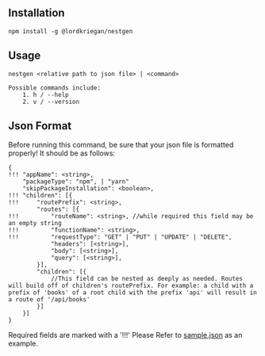 Installation
---
    npm install -g @lordkriegan/nestgen

Usage
---
    nestgen <relative path to json file> | <command>

    Possible commands include:
        1. h / --help
        2. v / --version

Json Format
---
Before running this command, be sure that your json file is formatted properly! It should be as follows:
```
{
!!! "appName": <string>,                                                                     
    "packageType": "npm", | "yarn"
    "skipPackageInstallation": <boolean>,
!!! "children": [{                                                                           
!!!     "routePrefix": <string>,                                                             
        "routes": [{
!!!         "routeName": <string>, //while required this field may be an empty string        
!!!         "functionName": <string>,                                                         
!!!         "requestType": "GET" | "PUT" | "UPDATE" | "DELETE",                              
            "headers": [<string>],
            "body": [<string>],
            "query": [<string>],
        }],
        "children": [{
            //This field can be nested as deeply as needed. Routes will build off of children's routePrefix. For example: a child with a prefix of 'books' of a root child with the prefix 'api' will result in a route of '/api/books' 
        }]
    }]
}
```
Required fields are marked with a '!!!'
Please Refer to [sample.json](sample.json) as an example.
